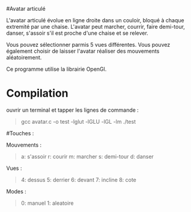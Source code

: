 #Avatar articulé

L'avatar articulé évolue en ligne droite dans un couloir, bloqué à chaque extremité par une chaise. L'avatar peut marcher, courrir, faire demi-tour, danser, s'assoir s'il est proche d'une chaise et se relever. 

Vous pouvez sélectionner parmis 5 vues différentes. Vous pouvez également choisir de laisser l'avatar réaliser des mouvements aléatoirement. 

Ce programme utilise la librairie OpenGl.

# Compilation

ouvrir un terminal et tapper les lignes de commande :

>gcc avatar.c -o test -lglut -lGLU -lGL -lm
>./test

#Touches :

Mouvements :
>a: s'assoir
>r: courir
>m: marcher
>s: demi-tour
>d: danser

Vues :
>4: dessus
>5: derrier
>6: devant
>7: incline
>8: cote

Modes :
>0: manuel
>1: aleatoire

